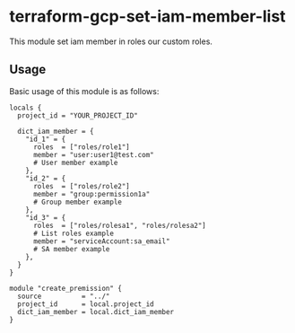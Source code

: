 # terraform-gcp-set-iam-member-list

This module set iam member in roles our custom roles.

## Usage

Basic usage of this module is as follows:

```hcl
locals {
  project_id = "YOUR_PROJECT_ID"

  dict_iam_member = {
    "id_1" = {
      roles  = ["roles/role1"]
      member = "user:user1@test.com"
      # User member example
    },
    "id_2" = {
      roles  = ["roles/role2"]
      member = "group:permission1a"
      # Group member example
    },
    "id_3" = {
      roles  = ["roles/rolesa1", "roles/rolesa2"]
      # List roles example
      member = "serviceAccount:sa_email"
      # SA member example
    },
  }
}

module "create_premission" {
  source          = "../"
  project_id      = local.project_id
  dict_iam_member = local.dict_iam_member
}
```

